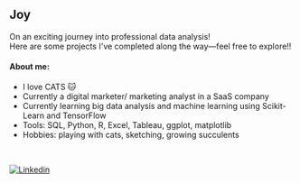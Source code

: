 ## Joy

On an exciting journey into professional data analysis! <br>
Here are some projects I've completed along the way—feel free to explore!!

#### About me: 
* I love CATS 🐱
* Currently a digital marketer/ marketing analyst in a SaaS company
* Currently learning big data analysis and machine learning using Scikit-Learn and TensorFlow
* Tools: SQL, Python, R, Excel, Tableau, ggplot, matplotlib
* Hobbies: playing with cats, sketching, growing succulents

<br>

[![Linkedin](https://img.shields.io/badge/-JoyCheng-blue?style=flat-square&logo=Linkedin&logoColor=white&link=https://www.linkedin.com/in/joyccheng/)](https://www.linkedin.com/in/joyccheng/)

<!--
**joyccheng/joyccheng** is a ✨ _special_ ✨ repository because its `README.md` (this file) appears on your GitHub profile.
-->
